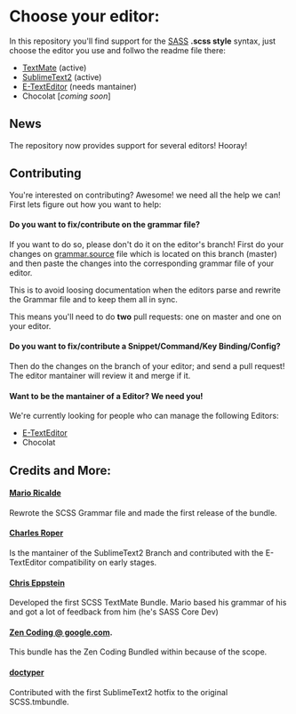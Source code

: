 # Choose your editor:
In this repository you'll find support for the [SASS](http://sass-lang.com/) **.scss style** syntax, just choose the editor you use and follwo the readme file there:

- [TextMate](https://github.com/kuroir/SCSS/tree/TextMate) (active)
- [SublimeText2](https://github.com/kuroir/SCSS/tree/SublimeText2) (active)
- [E-TextEditor](https://github.com/kuroir/SCSS/tree/E-TextEditor) (needs mantainer)
- Chocolat [*coming soon*]


## News

The repository now provides support for several editors! Hooray!

## Contributing

You're interested on contributing? Awesome! we need all the help we can! First lets figure out how you want to help:

#### Do you want to fix/contribute on the grammar file?
If you want to do so, please don't do it on the editor's branch! First do your changes on [grammar.source](https://github.com/kuroir/SCSS/blob/master/grammar.source) file which is located on this branch (master) and then paste the changes into the corresponding grammar file of your editor.

This is to avoid loosing documentation when the editors parse and rewrite the Grammar file and to keep them all in sync.

This means you'll need to do **two** pull requests: one on master and one on your editor.

#### Do you want to fix/contribute a Snippet/Command/Key Binding/Config?
Then do the changes on the branch of your editor; and send a pull request! The editor mantainer will review it and merge if it.

#### Want to be the mantainer of a Editor? We need you!
We're currently looking for people who can manage the following Editors:

- [E-TextEditor](https://github.com/kuroir/SCSS/tree/E-TextEditor)
- Chocolat

## Credits and More:

#### [Mario Ricalde](http://github.com/kuroir)
Rewrote the SCSS Grammar file and made the first release of the bundle.
#### [Charles Roper](http://github.com/charlesr)
Is the mantainer of the SublimeText2 Branch and contributed with the E-TextEditor compatibility on early stages.
#### [Chris Eppstein](http://github.com/chriseppstein)
Developed the first SCSS TextMate Bundle. Mario based his grammar of his and got a lot of feedback from him (he's SASS Core Dev)
#### [Zen Coding @ google.com](http://code.google.com/p/zen-coding/).
This bundle has the Zen Coding Bundled within because of the scope.
#### [doctyper](http://github.com/doctyper) 
Contributed with the first SublimeText2 hotfix to the original SCSS.tmbundle.